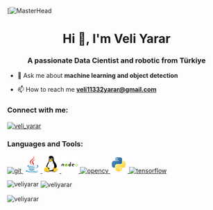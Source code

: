 [![MasterHead]( [![MasterHead](https://ee.bilkent.edu.tr/tr/wp-content/uploads/2020/07/bilkenteee_collage_v2-1536x663.png))
<h1 align="center">Hi 👋, I'm Veli Yarar</h1>
<h3 align="center">A passionate Data Cientist and robotic from Türkiye</h3>

- 💬 Ask me about **machine learning and object detection**

- 📫 How to reach me **veli11332yarar@gmail.com**

<h3 align="left">Connect with me:</h3>
<p align="left">
<a href="https://instagram.com/veli_yarar" target="blank"><img align="center" src="https://raw.githubusercontent.com/rahuldkjain/github-profile-readme-generator/master/src/images/icons/Social/instagram.svg" alt="veli_yarar" height="30" width="40" /></a>
</p>

<h3 align="left">Languages and Tools:</h3>
<p align="left"> <a href="https://git-scm.com/" target="_blank" rel="noreferrer"> <img src="https://www.vectorlogo.zone/logos/git-scm/git-scm-icon.svg" alt="git" width="40" height="40"/> </a> <a href="https://www.java.com" target="_blank" rel="noreferrer"> <img src="https://raw.githubusercontent.com/devicons/devicon/master/icons/java/java-original.svg" alt="java" width="40" height="40"/> </a> <a href="https://www.linux.org/" target="_blank" rel="noreferrer"> <img src="https://raw.githubusercontent.com/devicons/devicon/master/icons/linux/linux-original.svg" alt="linux" width="40" height="40"/> </a> <a href="https://nodejs.org" target="_blank" rel="noreferrer"> <img src="https://raw.githubusercontent.com/devicons/devicon/master/icons/nodejs/nodejs-original-wordmark.svg" alt="nodejs" width="40" height="40"/> </a> <a href="https://opencv.org/" target="_blank" rel="noreferrer"> <img src="https://www.vectorlogo.zone/logos/opencv/opencv-icon.svg" alt="opencv" width="40" height="40"/> </a> <a href="https://www.python.org" target="_blank" rel="noreferrer"> <img src="https://raw.githubusercontent.com/devicons/devicon/master/icons/python/python-original.svg" alt="python" width="40" height="40"/> </a> <a href="https://www.tensorflow.org" target="_blank" rel="noreferrer"> <img src="https://www.vectorlogo.zone/logos/tensorflow/tensorflow-icon.svg" alt="tensorflow" width="40" height="40"/> </a> </p>

<p><img align="left" src="https://github-readme-stats.vercel.app/api/top-langs?username=veliyarar&show_icons=true&locale=en&layout=compact" alt="veliyarar" /></p>

<p>&nbsp;<img align="center" src="https://github-readme-stats.vercel.app/api?username=veliyarar&show_icons=true&locale=en" alt="veliyarar" /></p>

<p><img align="center" src="https://github-readme-streak-stats.herokuapp.com/?user=veliyarar&" alt="veliyarar" /></p>
